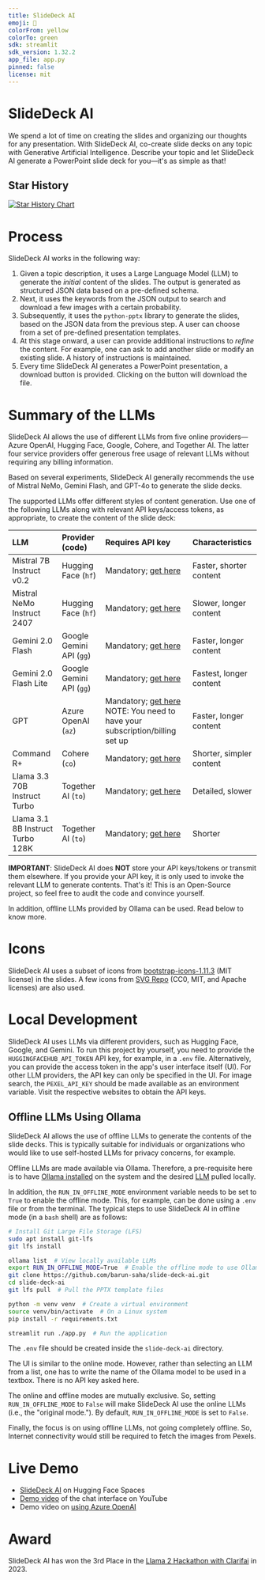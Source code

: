 ```yaml
---
title: SlideDeck AI
emoji: 🏢
colorFrom: yellow
colorTo: green
sdk: streamlit
sdk_version: 1.32.2
app_file: app.py
pinned: false
license: mit
---
```


# SlideDeck AI

We spend a lot of time on creating the slides and organizing our thoughts for any presentation. 
With SlideDeck AI, co-create slide decks on any topic with Generative Artificial Intelligence.
Describe your topic and let SlideDeck AI generate a PowerPoint slide deck for you—it's as simple as that!

## Star History

[![Star History Chart](https://api.star-history.com/svg?repos=barun-saha/slide-deck-ai&type=Date)](https://star-history.com/#barun-saha/slide-deck-ai&Date)


# Process

SlideDeck AI works in the following way:

1. Given a topic description, it uses a Large Language Model (LLM) to generate the *initial* content of the slides. 
The output is generated as structured JSON data based on a pre-defined schema.
2. Next, it uses the keywords from the JSON output to search and download a few images with a certain probability.
3. Subsequently, it uses the `python-pptx` library to generate the slides, 
based on the JSON data from the previous step. 
A user can choose from a set of pre-defined presentation templates.
4. At this stage onward, a user can provide additional instructions to *refine* the content.
For example, one can ask to add another slide or modify an existing slide.
A history of instructions is maintained.
5. Every time SlideDeck AI generates a PowerPoint presentation, a download button is provided.
Clicking on the button will download the file.


# Summary of the LLMs

SlideDeck AI allows the use of different LLMs from five online providers—Azure OpenAI, Hugging Face, Google, Cohere, and Together AI. The latter four service providers offer generous free usage of relevant LLMs without requiring any billing information.  

Based on several experiments, SlideDeck AI generally recommends the use of Mistral NeMo, Gemini Flash, and GPT-4o to generate the slide decks.

The supported LLMs offer different styles of content generation. Use one of the following LLMs along with relevant API keys/access tokens, as appropriate, to create the content of the slide deck:

| LLM                              | Provider (code) | Requires API key                                                                                                         | Characteristics          |
|:---------------------------------| :------- |:-------------------------------------------------------------------------------------------------------------------------|:-------------------------|
| Mistral 7B Instruct v0.2         | Hugging Face (`hf`) | Mandatory; [get here](https://huggingface.co/settings/tokens)                                                            | Faster, shorter content  |
| Mistral NeMo Instruct 2407       | Hugging Face (`hf`) | Mandatory; [get here](https://huggingface.co/settings/tokens)                                                            | Slower, longer content   |
| Gemini 2.0 Flash                 | Google Gemini API (`gg`) | Mandatory; [get here](https://aistudio.google.com/apikey)                                                                | Faster, longer content   |
| Gemini 2.0 Flash Lite            | Google Gemini API (`gg`) | Mandatory; [get here](https://aistudio.google.com/apikey)                                                                | Fastest, longer content  |
| GPT                              | Azure OpenAI (`az`)      | Mandatory; [get here](https://ai.azure.com/resource/playground)  NOTE: You need to have your subscription/billing set up | Faster, longer content   |
| Command R+                       | Cohere (`co`) | Mandatory; [get here](https://dashboard.cohere.com/api-keys)                                                             | Shorter, simpler content |
| Llama 3.3 70B Instruct Turbo     | Together AI (`to`) | Mandatory; [get here](https://api.together.ai/settings/api-keys)                                                         | Detailed, slower         |
| Llama 3.1 8B Instruct Turbo 128K | Together AI (`to`) | Mandatory; [get here](https://api.together.ai/settings/api-keys)                                                         | Shorter                  |

**IMPORTANT**: SlideDeck AI does **NOT** store your API keys/tokens or transmit them elsewhere. If you provide your API key, it is only used to invoke the relevant LLM to generate contents. That's it! This is an 
Open-Source project, so feel free to audit the code and convince yourself. 

In addition, offline LLMs provided by Ollama can be used. Read below to know more. 


# Icons

SlideDeck AI uses a subset of icons from [bootstrap-icons-1.11.3](https://github.com/twbs/icons)
 (MIT license) in the slides. A few icons from [SVG Repo](https://www.svgrepo.com/)
(CC0, MIT, and Apache licenses) are also used. 


# Local Development

SlideDeck AI uses LLMs via different providers, such as Hugging Face, Google, and Gemini.
To run this project by yourself, you need to provide the `HUGGINGFACEHUB_API_TOKEN` API key,
for example, in a `.env` file. Alternatively, you can provide the access token in the app's user interface itself (UI). For other LLM providers, the API key can only be specified in the UI.  For image search, the `PEXEL_API_KEY` should be made available as an environment variable. 
Visit the respective websites to obtain the API keys.

## Offline LLMs Using Ollama

SlideDeck AI allows the use of offline LLMs to generate the contents of the slide decks. This is typically suitable for individuals or organizations who would like to use self-hosted LLMs for privacy concerns, for example.

Offline LLMs are made available via Ollama. Therefore, a pre-requisite here is to have [Ollama installed](https://ollama.com/download) on the system and the desired [LLM](https://ollama.com/search) pulled locally.

In addition, the `RUN_IN_OFFLINE_MODE` environment variable needs to be set to `True` to enable the offline mode. This, for example, can be done using a `.env` file or from the terminal. The typical steps to use SlideDeck AI in offline mode (in a `bash` shell) are as follows:

```bash
# Install Git Large File Storage (LFS)
sudo apt install git-lfs
git lfs install

ollama list  # View locally available LLMs
export RUN_IN_OFFLINE_MODE=True  # Enable the offline mode to use Ollama
git clone https://github.com/barun-saha/slide-deck-ai.git
cd slide-deck-ai
git lfs pull  # Pull the PPTX template files

python -m venv venv  # Create a virtual environment
source venv/bin/activate  # On a Linux system
pip install -r requirements.txt

streamlit run ./app.py  # Run the application
```

The `.env` file should be created inside the `slide-deck-ai` directory. 

The UI is similar to the online mode. However, rather than selecting an LLM from a list, one has to write the name of the Ollama model to be used in a textbox. There is no API key asked here.

The online and offline modes are mutually exclusive. So, setting `RUN_IN_OFFLINE_MODE` to `False` will make SlideDeck AI use the online LLMs (i.e., the "original mode."). By default, `RUN_IN_OFFLINE_MODE` is set to `False`.

Finally, the focus is on using offline LLMs, not going completely offline. So, Internet connectivity would still be required to fetch the images from Pexels. 


# Live Demo

- [SlideDeck AI](https://huggingface.co/spaces/barunsaha/slide-deck-ai) on Hugging Face Spaces
- [Demo video](https://youtu.be/QvAKzNKtk9k) of the chat interface on YouTube
- Demo video on [using Azure OpenAI](https://youtu.be/oPbH-z3q0Mw)


# Award

SlideDeck AI has won the 3rd Place in the [Llama 2 Hackathon with Clarifai](https://lablab.ai/event/llama-2-hackathon-with-clarifai) in 2023.
